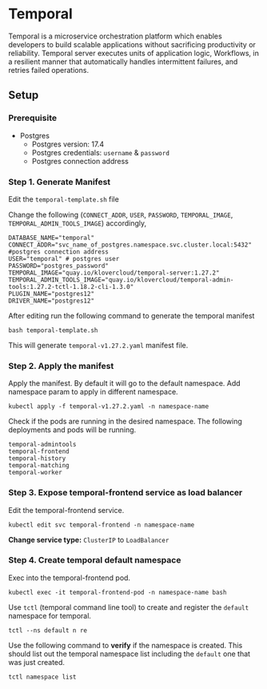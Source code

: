 # Temporal

Temporal is a microservice orchestration platform which enables developers to build scalable applications without sacrificing productivity or reliability.
Temporal server executes units of application logic, Workflows, in a resilient manner that automatically handles intermittent failures, and retries failed operations.

## Setup
### Prerequisite
* Postgres
    * Postgres version: 17.4
    * Postgres credentials: `username` & `password`
    * Postgres connection address

### Step 1. Generate Manifest
Edit the `temporal-template.sh` file

Change the following (`CONNECT_ADDR`, `USER`, `PASSWORD`, `TEMPORAL_IMAGE`, `TEMPORAL_ADMIN_TOOLS_IMAGE`) accordingly,

```azure
DATABASE_NAME="temporal"
CONNECT_ADDR="svc_name_of_postgres.namespace.svc.cluster.local:5432" #postgres connection address
USER="temporal" # postgres user
PASSWORD="postgres_password"
TEMPORAL_IMAGE="quay.io/klovercloud/temporal-server:1.27.2"
TEMPORAL_ADMIN_TOOLS_IMAGE="quay.io/klovercloud/temporal-admin-tools:1.27.2-tctl-1.18.2-cli-1.3.0"
PLUGIN_NAME="postgres12"
DRIVER_NAME="postgres12"
```
After editing run the following command to generate the temporal manifest

```azure
bash temporal-template.sh
```
This will generate `temporal-v1.27.2.yaml` manifest file.

### Step 2. Apply the manifest

Apply the manifest. By default it will go to the default namespace. Add namespace param to apply in different namespace.

```azure
kubectl apply -f temporal-v1.27.2.yaml -n namespace-name
```

Check if the pods are running in the desired namespace. The following deployments and pods will be running.
```azure
temporal-admintools
temporal-frontend
temporal-history
temporal-matching
temporal-worker
```

### Step 3. Expose temporal-frontend service as load balancer

Edit the temporal-frontend service.


```azure
kubectl edit svc temporal-frontend -n namespace-name
```

**Change service type:** `ClusterIP` to `LoadBalancer`

### Step 4. Create temporal default namespace

Exec into the temporal-frontend pod.

```azure
kubectl exec -it temporal-frontend-pod -n namespace-name bash
```

Use `tctl` (temporal command line tool) to create and register the `default` namespace for temporal.

```azure
tctl --ns default n re
```

Use the following command to **verify** if the namespace is created. This should list out the temporal namespace list including the `default` one that was just created.

```azure
tctl namespace list
```
